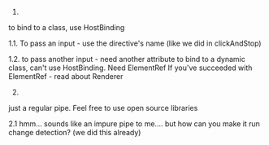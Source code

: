 1.
to bind to a class, use HostBinding

1.1.
To pass an input - use the directive's name (like we did in clickAndStop)

1.2.
to pass another input - need another attribute
to bind to a dynamic class, can't use HostBinding. Need ElementRef
If you've succeeded with ElementRef - read about Renderer



2.
just a regular pipe. Feel free to use open source libraries

2.1
hmm... sounds like an impure pipe to me....
but how can you make it run change detection? (we did this already)
